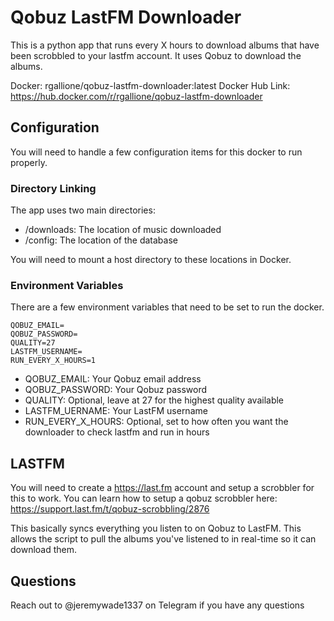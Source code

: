 # Qobuz LastFM Downloader
This is a python app that runs every X hours to download albums that have been scrobbled to your lastfm account.
It uses Qobuz to download the albums.

Docker: rgallione/qobuz-lastfm-downloader:latest
Docker Hub Link: https://hub.docker.com/r/rgallione/qobuz-lastfm-downloader

## Configuration
You will need to handle a few configuration items for this docker to run properly.

### Directory Linking
The app uses two main directories:
- /downloads: The location of music downloaded
- /config: The location of the database

You will need to mount a host directory to these locations in Docker. 

### Environment Variables
There are a few environment variables that need to be set to run the docker.
```
QOBUZ_EMAIL=
QOBUZ_PASSWORD=
QUALITY=27
LASTFM_USERNAME=
RUN_EVERY_X_HOURS=1
```

- QOBUZ_EMAIL: Your Qobuz email address
- QOBUZ_PASSWORD: Your Qobuz password
- QUALITY: Optional, leave at 27 for the highest quality available
- LASTFM_UERNAME: Your LastFM username
- RUN_EVERY_X_HOURS: Optional, set to how often you want the downloader to check lastfm and run in hours



## LASTFM
You will need to create a https://last.fm account and setup a scrobbler for this to work. You can learn how to setup a qobuz scrobbler here: https://support.last.fm/t/qobuz-scrobbling/2876

This basically syncs everything you listen to on Qobuz to LastFM. This allows the script to pull the albums you've listened to in real-time so it can download them.

## Questions
Reach out to @jeremywade1337 on Telegram if you have any questions 